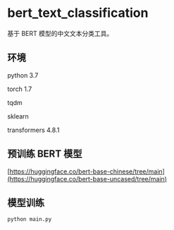 # bert_text_classification

基于 BERT 模型的中文文本分类工具。

## 环境

python 3.7

torch 1.7

tqdm

sklearn

transformers 4.8.1

## 预训练 BERT 模型

[https://huggingface.co/bert-base-chinese/tree/main](https://huggingface.co/bert-base-uncased/tree/main)

## 模型训练
```
python main.py
```
